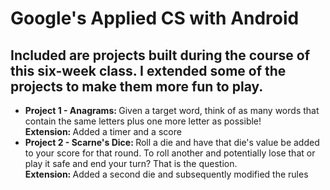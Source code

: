 # Google's Applied CS with Android

<h2> Included are projects built during the course of this six-week class. I extended some of the projects to make them more fun to play. </h2>
<ul>
<li> <strong> Project 1 - Anagrams: </strong> Given a target word, think of as many words that contain the same letters plus one more letter as possible!
<br> <strong> Extension: </strong> Added a timer and a score </li>
<li> <strong> Project 2 - Scarne's Dice: </strong> Roll a die and have that die's value be added to your score for that round. To roll another and potentially lose that or play it safe and end your turn? That is the question. 
<br> <strong> Extension: </strong> Added a second die and subsequently modified the rules </li>
</ul>
